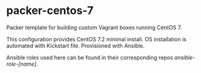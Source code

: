 # packer-centos-7

Packer template for building custom Vagrant boxes running CentOS 7.

This configuration provides CentOS 7.2 minimal install. OS installation is automated with Kickstart file. Provisioned with Ansible.

Ansible roles used here can be found in their corresponding repos *ansible-role-[name]*.
